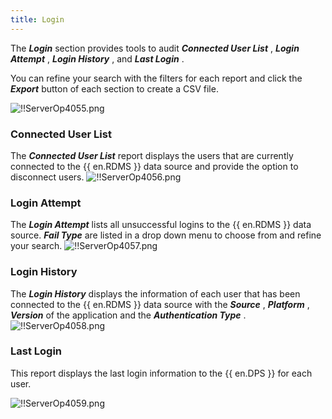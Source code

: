 ```yaml
---
title: Login
---
```


The ***Login*** section provides tools to audit ***Connected User List*** , ***Login Attempt*** , ***Login History*** , and ***Last Login*** .  

You can refine your search with the filters for each report and click the ***Export*** button of each section to create a CSV file.  

![!!ServerOp4055.png](/img/en/server/ServerOp4055.png) 

### Connected User List 
The ***Connected User List*** report displays the users that are currently connected to the {{ en.RDMS }} data source and provide the option to disconnect users. 
![!!ServerOp4056.png](/img/en/server/ServerOp4056.png) 
### Login Attempt 
The ***Login Attempt*** lists all unsuccessful logins to the {{ en.RDMS }} data source. ***Fail Type*** are listed in a drop down menu to choose from and refine your search. 
![!!ServerOp4057.png](/img/en/server/ServerOp4057.png) 
### Login History 
The ***Login History*** displays the information of each user that has been connected to the {{ en.RDMS }} data source with the ***Source*** , ***Platform*** , ***Version*** of the application and the ***Authentication Type*** . 
![!!ServerOp4058.png](/img/en/server/ServerOp4058.png) 
### Last Login 

This report displays the last login information to the {{ en.DPS }} for each user.  

![!!ServerOp4059.png](/img/en/server/ServerOp4059.png) 

